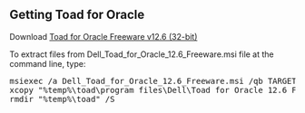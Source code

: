 Getting Toad for Oracle
-----------------------

Download [Toad for Oracle Freeware v12.6 (32-bit)](http://community-downloads.quest.com/toadsoft/ORACLE/Dell_Toad_for_Oracle_12.6_Freeware.msi)

To extract files from Dell_Toad_for_Oracle_12.6_Freeware.msi file at the command line, type:

<pre>
msiexec /a Dell_Toad_for_Oracle_12.6_Freeware.msi /qb TARGETDIR="%temp%\toad"
xcopy "%temp%\toad\program files\Dell\Toad for Oracle 12.6 Freeware" "drive\PortableApps\ToadPortable\App\Toad" /S
rmdir "%temp%\toad" /S
</pre>
